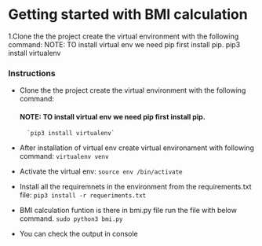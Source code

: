 # Getting started with BMI calculation
1.Clone the the project create the virtual environment with the following command:
 NOTE: TO install virtual env we need pip first install pip.
  pip3 install virtualenv

### Instructions

- Clone the the project create the virtual environment with the following command:
    #### NOTE: TO install virtual env we need pip first install pip.
        `pip3 install virtualenv`


- After installation of virtual env create virtual environament with following command:
        `virtualenv venv`

- Activate the virtual env:
        `source env /bin/activate`

- Install all the requiremnets in the environment from the requirements.txt file:
        `pip3 install -r requeriments.txt`

- BMI calculation funtion is there in bmi.py file run the file with below command.
        `sudo python3 bmi.py`

- You can check the output in console
